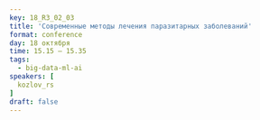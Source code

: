 ```yaml
---
key: 18_R3_02_03
title: 'Современные методы лечения паразитарных заболеваний'
format: conference
day: 18 октября
time: 15.15 – 15.35
tags:
  - big-data-ml-ai
speakers: [
  kozlov_rs
]
draft: false
---
```

